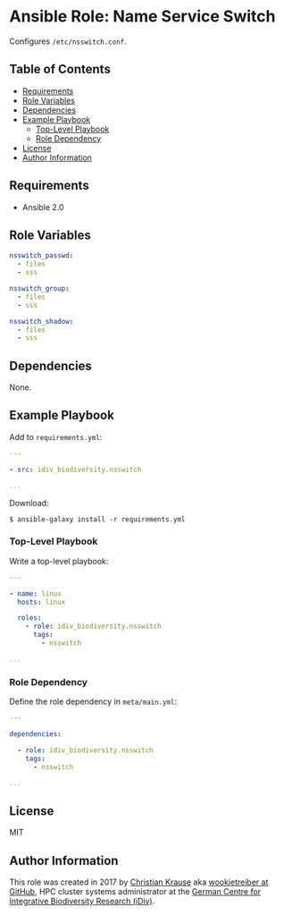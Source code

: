 Ansible Role: Name Service Switch
=================================

Configures `/etc/nsswitch.conf`.


Table of Contents
-----------------

<!-- toc -->

- [Requirements](#requirements)
- [Role Variables](#role-variables)
- [Dependencies](#dependencies)
- [Example Playbook](#example-playbook)
  * [Top-Level Playbook](#top-level-playbook)
  * [Role Dependency](#role-dependency)
- [License](#license)
- [Author Information](#author-information)

<!-- tocstop -->


Requirements
------------

- Ansible 2.0


Role Variables
--------------

```yml
nsswitch_passwd:
  - files
  - sss

nsswitch_group:
  - files
  - sss

nsswitch_shadow:
  - files
  - sss
```


Dependencies
------------

None.


Example Playbook
----------------

Add to `requirements.yml`:

```yml
---

- src: idiv_biodiversity.nsswitch

...
```

Download:

```console
$ ansible-galaxy install -r requirements.yml
```

### Top-Level Playbook

Write a top-level playbook:

```yml
---

- name: linux
  hosts: linux

  roles:
    - role: idiv_biodiversity.nsswitch
      tags:
        - nsswitch

...
```

### Role Dependency

Define the role dependency in `meta/main.yml`:

```yml
---

dependencies:

  - role: idiv_biodiversity.nsswitch
    tags:
      - nsswitch

...
```


License
-------

MIT


Author Information
------------------

This role was created in 2017 by [Christian Krause][author] aka [wookietreiber
at GitHub][wookietreiber], HPC cluster systems administrator at the [German
Centre for Integrative Biodiversity Research (iDiv)][idiv].


[author]: https://www.idiv.de/staff/christian-krause/
[idiv]: https://www.idiv.de/
[wookietreiber]: https://github.com/wookietreiber
